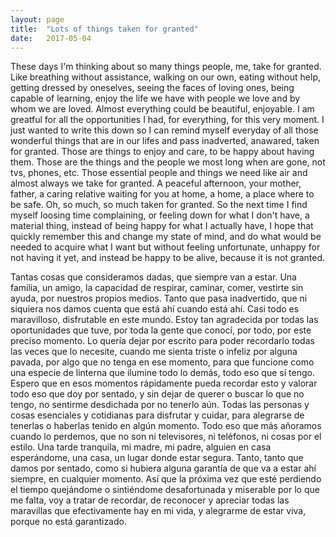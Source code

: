 ```yaml
---
layout: page
title:  "Lots of things taken for granted"
date:   2017-05-04
---
```

These days I'm thinking about so many things people, me, take for granted. Like breathing without assistance, walking on our own, eating without help, getting dressed by oneselves, seeing the faces of loving ones, being capable of learning, enjoy the life we have with people we love and by whom we are loved.
Almost everything could be beautiful, enjoyable. I am greatful for all the opportunities I had, for everything, for this very moment.
I just wanted to write this down so I can remind myself everyday of all those wonderful things that are in our lifes and pass inadverted, anawared, taken for granted.
Those are things to enjoy and care, to be happy about having them. Those are the things and the people we most long when are gone, not tvs, phones, etc. Those essential people and things we need like air and almost always we take for granted.
A peaceful afternoon, your mother, father, a caring relative waiting for you at home, a home, a place where to be safe. Oh, so much, so much taken for granted.
So the next time I find myself loosing time complaining, or feeling down for what I don't have, a material thing, instead of being happy for what I actually have, I hope that quickly remember this and change my state of mind, and do what would be needed to acquire what I want but without feeling unfortunate, unhappy for not having it yet, and instead be happy to be alive, because it is not granted.

Tantas cosas que consideramos dadas, que siempre van a estar. Una familia, un amigo, la capacidad de respirar, caminar, comer, vestirte sin ayuda, por nuestros propios medios. Tanto que pasa inadvertido, que ni siquiera nos damos cuenta que está ahí cuando está ahí.
Casi todo es maravilloso, disfrutable en este mundo. Estoy tan agradecida por todas las oportunidades que tuve, por toda la gente que conocí, por todo, por este preciso momento.
Lo quería dejar por escrito para poder recordarlo todas las veces que lo necesite, cuando me sienta triste o infeliz por alguna pavada, por algo que no tenga en ese momento, para que funcione como una especie de linterna que ilumine todo lo demás, todo eso que sí tengo. Espero que en esos momentos rápidamente pueda recordar esto y valorar todo eso que doy por sentado, y sin dejar de querer o buscar lo que no tengo, no sentirme desdichada por no tenerlo aún.
Todas las personas y cosas esenciales y cotidianas para disfrutar y cuidar, para alegrarse de tenerlas o haberlas tenido en algún momento. Todo eso que más añoramos cuando lo perdemos, que no son ni televisores, ni teléfonos, ni cosas por el estilo.
Una tarde tranquila, mi madre, mi padre, alguien en casa esperándome, una casa, un lugar donde estar segura. Tanto, tanto que damos por sentado, como si hubiera alguna garantía de que va a estar ahí siempre, en cualquier momento.
Así que la próxima vez que esté perdiendo el tiempo quejándome o sintiéndome desafortunada y miserable por lo que me falta, voy a tratar de recordar, de reconocer y apreciar todas las maravillas que efectivamente hay en mi vida, y alegrarme de estar viva, porque no está garantizado.
